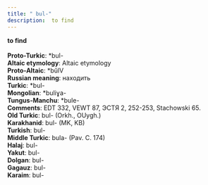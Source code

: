 ```yaml
---
title: " bul-"
description:  to find
---
```

<strong> to find</strong><br><br>
<strong>Proto-Turkic</strong>:  *bul-<br>
<strong>Altaic etymology</strong>:  Altaic etymology<br>
<strong> Proto-Altaic</strong>:  *bŭlV<br>
<strong>Russian meaning</strong>:  находить<br>
<strong>Turkic</strong>:  *bul-<br>
<strong>Mongolian</strong>:  *buliɣa-<br>
<strong>Tungus-Manchu</strong>:  *bule-<br>
<strong>Comments</strong>:  EDT 332, VEWT 87, ЭСТЯ 2, 252-253, Stachowski 65.<br>
<strong>Old Turkic</strong>:  bul- (Orkh., OUygh.)<br>
<strong>Karakhanid</strong>:  bul- (MK, KB)<br>
<strong>Turkish</strong>:  bul-<br>
<strong>Middle Turkic</strong>:  bula- (Pav. C. 174)<br>
<strong>Halaj</strong>:  bul-<br>
<strong>Yakut</strong>:  bul-<br>
<strong>Dolgan</strong>:  bul-<br>
<strong>Gagauz</strong>:  bul-<br>
<strong>Karaim</strong>:  bul-<br>


